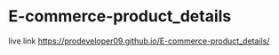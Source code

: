 # E-commerce-product_details

live link https://prodeveloper09.github.io/E-commerce-product_details/
